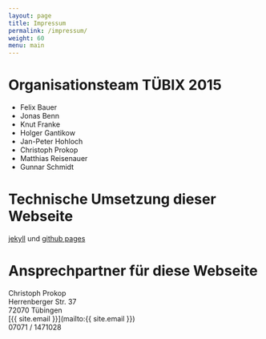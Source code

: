 ```yaml
---
layout: page
title: Impressum
permalink: /impressum/
weight: 60
menu: main
---
```


# Organisationsteam T&Uuml;BIX 2015

* Felix Bauer
* Jonas Benn
* Knut Franke
* Holger Gantikow
* Jan-Peter Hohloch
* Christoph Prokop
* Matthias Reisenauer
* Gunnar Schmidt

# Technische Umsetzung dieser Webseite
<a href="http://jekyllrb.com/" target="_blank">jekyll</a> und <a href="https://pages.github.com" target="_blank">github pages</a>

# Ansprechpartner für diese Webseite<br />
Christoph Prokop<br />
Herrenberger Str. 37<br />
72070 T&uuml;bingen<br />
[{{ site.email }}](mailto:{{ site.email }})<br />
07071 / 1471028<br />

